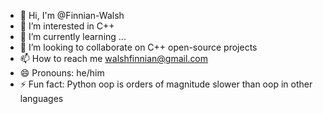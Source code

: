 - 👋 Hi, I'm @Finnian-Walsh
- 👀 I’m interested in C++
- 🌱 I’m currently learning ...
- 💞️ I’m looking to collaborate on C++ open-source projects
- 📫 How to reach me walshfinnian@gmail.com
- 😄 Pronouns: he/him
- ⚡ Fun fact: Python oop is orders of magnitude slower than oop in other languages

<!---
Finnian-Walsh/Finnian-Walsh is a ✨ special ✨ repository because its `README.md` (this file) appears on your GitHub profile.
You can click the Preview link to take a look at your changes.
--->
